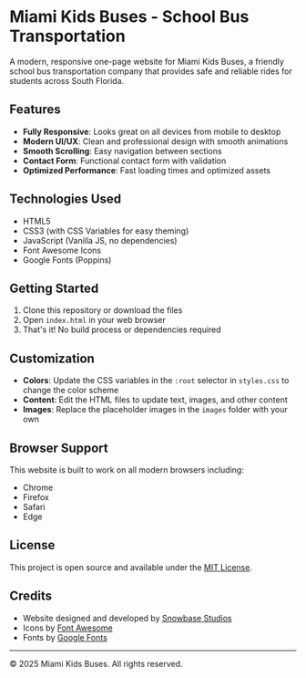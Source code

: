 # Miami Kids Buses - School Bus Transportation

A modern, responsive one-page website for Miami Kids Buses, a friendly school bus transportation company that provides safe and reliable rides for students across South Florida.

## Features

- **Fully Responsive**: Looks great on all devices from mobile to desktop
- **Modern UI/UX**: Clean and professional design with smooth animations
- **Smooth Scrolling**: Easy navigation between sections
- **Contact Form**: Functional contact form with validation
- **Optimized Performance**: Fast loading times and optimized assets

## Technologies Used

- HTML5
- CSS3 (with CSS Variables for easy theming)
- JavaScript (Vanilla JS, no dependencies)
- Font Awesome Icons
- Google Fonts (Poppins)

## Getting Started

1. Clone this repository or download the files
2. Open `index.html` in your web browser
3. That's it! No build process or dependencies required

## Customization

- **Colors**: Update the CSS variables in the `:root` selector in `styles.css` to change the color scheme
- **Content**: Edit the HTML files to update text, images, and other content
- **Images**: Replace the placeholder images in the `images` folder with your own

## Browser Support

This website is built to work on all modern browsers including:
- Chrome
- Firefox
- Safari
- Edge

## License

This project is open source and available under the [MIT License](LICENSE).

## Credits

- Website designed and developed by [Snowbase Studios](https://snowbasestudio.com)
- Icons by [Font Awesome](https://fontawesome.com)
- Fonts by [Google Fonts](https://fonts.google.com)

---

© 2025 Miami Kids Buses. All rights reserved.
